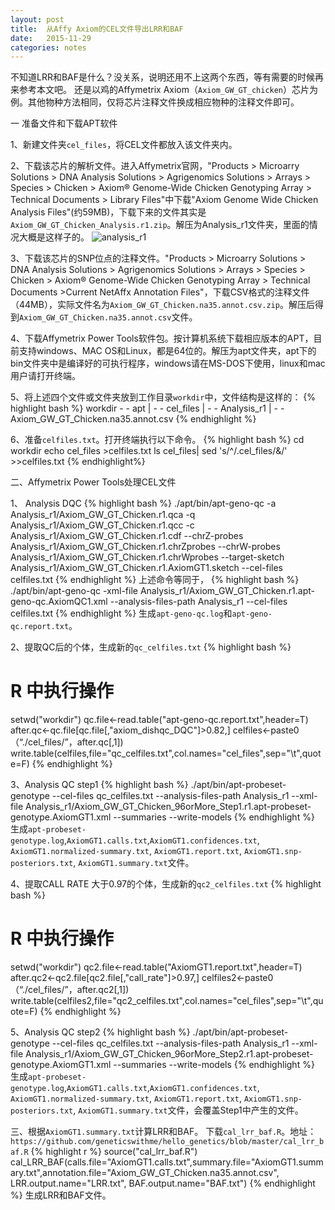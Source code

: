 ```yaml
---
layout: post
title:  从Affy Axiom的CEL文件导出LRR和BAF
date:   2015-11-29
categories: notes
---
```


不知道LRR和BAF是什么？没关系，说明还用不上这两个东西，等有需要的时候再来参考本文吧。
还是以鸡的Affymetrix Axiom（`Axiom_GW_GT_chicken`）芯片为例。其他物种方法相同，仅将芯片注释文件换成相应物种的注释文件即可。

一 准备文件和下载APT软件

1、新建文件夹`cel_files`，将CEL文件都放入该文件夹内。

2、下载该芯片的解析文件。进入Affymetrix官网，"Products > Microarry Solutions > DNA Analysis Solutions > Agrigenomics Solutions > Arrays > Species > Chicken > Axiom® Genome-Wide Chicken Genotyping Array > Technical Documents > Library Files"中下载"Axiom Genome Wide Chicken Analysis Files"(约59MB)，下载下来的文件其实是`Axiom_GW_GT_Chicken_Analysis.r1.zip`。解压为Analysis_r1文件夹，里面的情况大概是这样子的。
![analysis_r1](analysis_r1.jpeg) 

3、下载该芯片的SNP位点的注释文件。"Products > Microarry Solutions > DNA Analysis Solutions > Agrigenomics Solutions > Arrays > Species > Chicken > Axiom® Genome-Wide Chicken Genotyping Array > Technical Documents >Current NetAffx Annotation Files"，下载CSV格式的注释文件（44MB），实际文件名为`Axiom_GW_GT_Chicken.na35.annot.csv.zip`。解压后得到`Axiom_GW_GT_Chicken.na35.annot.csv`文件。

4、下载Affymetrix Power Tools软件包。按计算机系统下载相应版本的APT，目前支持windows、MAC OS和Linux，都是64位的。解压为apt文件夹，apt下的bin文件夹中是编译好的可执行程序，windows请在MS-DOS下使用，linux和mac用户请打开终端。

5、将上述四个文件或文件夹放到工作目录`workdir`中，文件结构是这样的：
{% highlight bash %}
workdir - - apt <directory>
		|
		- - cel_files <directory>
		|
		- - Analysis_r1 <directory>
		|
		- - Axiom_GW_GT_Chicken.na35.annot.csv <csv file>
{% endhighlight %}

6、准备`celfiles.txt`。打开终端执行以下命令。
{% highlight bash %}
cd workdir
echo cel_files >celfiles.txt
ls cel_files| sed 's/^/\.cel_files\/&/' >>celfiles.txt
{% endhighlight%}

二、Affymetrix Power Tools处理CEL文件

1、 Analysis DQC 
{% highlight bash %}
./apt/bin/apt-geno-qc 
	-a Analysis_r1/Axiom_GW_GT_Chicken.r1.qca
	-q Analysis_r1/Axiom_GW_GT_Chicken.r1.qcc
	-c Analysis_r1/Axiom_GW_GT_Chicken.r1.cdf
	--chrZ-probes Analysis_r1/Axiom_GW_GT_Chicken.r1.chrZprobes 
	--chrW-probes Analysis_r1/Axiom_GW_GT_Chicken.r1.chrWprobes 
	--target-sketch Analysis_r1/Axiom_GW_GT_Chicken.r1.AxiomGT1.sketch 
	--cel-files celfiles.txt
{% endhighlight %}
上述命令等同于，
{% highlight bash %}
./apt/bin/apt-geno-qc 
	-xml-file Analysis_r1/Axiom_GW_GT_Chicken.r1.apt-geno-qc.AxiomQC1.xml
	--analysis-files-path Analysis_r1
	--cel-files celfiles.txt
{% endhighlight %}
生成`apt-geno-qc.log`和`apt-geno-qc.report.txt`。

2、提取QC后的个体，生成新的`qc_celfiles.txt`
{% highlight bash %}
# R 中执行操作
setwd("workdir")
qc.file<-read.table("apt-geno-qc.report.txt",header=T)
after.qc<-qc.file[qc.file[,"axiom_dishqc_DQC"]>0.82,]
celfiles<-paste0（“./cel_files/”，after.qc[,1])
write.table(celfiles,file="qc_celfiles.txt",col.names="cel_files",sep="\t",quote=F)
{% endhighlight %}

3、Analysis QC step1
{% highlight bash %}
./apt/bin/apt-probeset-genotype
	--cel-files qc_celfiles.txt 
	--analysis-files-path Analysis_r1
	--xml-file Analysis_r1/Axiom_GW_GT_Chicken_96orMore_Step1.r1.apt-probeset-genotype.AxiomGT1.xml
	--summaries 
	--write-models
{% endhighlight %}
生成`apt-probeset-genotype.log`,`AxiomGT1.calls.txt`,`AxiomGT1.confidences.txt`, `AxiomGT1.normalized-summary.txt`, `AxiomGT1.report.txt`, `AxiomGT1.snp-posteriors.txt`, `AxiomGT1.summary.txt`文件。

4、提取CALL RATE 大于0.97的个体，生成新的`qc2_celfiles.txt`
{% highlight bash %}
# R 中执行操作
setwd("workdir")
qc2.file<-read.table("AxiomGT1.report.txt",header=T)
after.qc2<-qc2.file[qc2.file[,"call_rate"]>0.97,]
celfiles2<-paste0（“./cel_files/”，after.qc2[,1])
write.table(celfiles2,file="qc2_celfiles.txt",col.names="cel_files",sep="\t",quote=F)
{% endhighlight %}

5、Analysis QC step2
{% highlight bash %}
./apt/bin/apt-probeset-genotype
	--cel-files qc_celfiles.txt 
	--analysis-files-path Analysis_r1
	--xml-file Analysis_r1/Axiom_GW_GT_Chicken_96orMore_Step2.r1.apt-probeset-genotype.AxiomGT1.xml
	--summaries 
	--write-models
{% endhighlight %}
生成`apt-probeset-genotype.log`,`AxiomGT1.calls.txt`,`AxiomGT1.confidences.txt`, `AxiomGT1.normalized-summary.txt`, `AxiomGT1.report.txt`, `AxiomGT1.snp-posteriors.txt`, `AxiomGT1.summary.txt`文件，会覆盖Step1中产生的文件。


三、根据`AxiomGT1.summary.txt`计算LRR和BAF。
下载`cal_lrr_baf.R`。地址：`https://github.com/geneticswithme/hello_genetics/blob/master/cal_lrr_baf.R`
{% highlight r %}
source("cal_lrr_baf.R")
cal_LRR_BAF(calls.file="AxiomGT1.calls.txt",summary.file="AxiomGT1.summary.txt",annotation.file="Axiom_GW_GT_Chicken.na35.annot.csv", LRR.output.name="LRR.txt", BAF.output.name="BAF.txt")
{% endhighlight %}
生成LRR和BAF文件。


